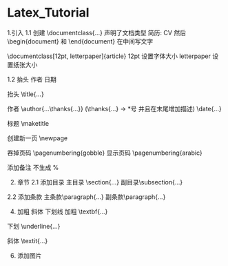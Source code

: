 # Latex_Tutorial

1.引入
1.1 创建
\documentclass{...} 声明了文档类型 简历: CV
然后\begin{document} 和 \end{document} 在中间写文字

\documentclass[12pt, letterpaper]{article}
12pt 设置字体大小
letterpaper 设置纸张大小

1.2 抬头 作者 日期

抬头
\title{...}

作者
\author{...\thanks{...}}
(\thanks{...} -> *号 并且在末尾增加描述)
\date{...}


标题
\maketitle

创建新一页
 \newpage
 
吞掉页码
 \pagenumbering{gobble}
显示页码
\pagenumbering{arabic}

添加备注 不生成
%

2. 章节
2.1 添加目录
主目录 \section{...}
副目录\subsection{...}

2.2 添加条款
主条款\paragraph{...}
副条款\paragraph{...}


4. 加粗 斜体 下划线
加粗
\textbf{...}

下划
\underline{...} 

斜体 
\textit{...}


6. 添加图片
